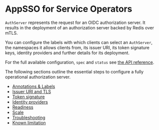 # AppSSO for Service Operators

`AuthServer` represents the request for an OIDC authorization server. It results in the deployment of an authorization
server backed by Redis over mTLS.

You can configure the labels with which clients can select an `AuthServer`, the namespaces it allows clients from,
its issuer URI, its token signature keys, identity providers and further details for its deployment.

For the full available configuration, `spec` and `status` see [the API reference](../crds/authserver.md).

The following sections outline the essential steps to configure a fully operational authorization server.

- [Annotations & Labels](./metadata.md)
- [Issuer URI and TLS](./issuer-uri-and-tls.md)
- [Token signature](./token-signature.md)
- [Identity providers](./identity-providers.md)
- [Readiness](./readiness.md)
- [Scale](./scale.md)
- [Troubleshooting](./troubleshooting.md)
- [Known limitation](./known-limitations.md)
